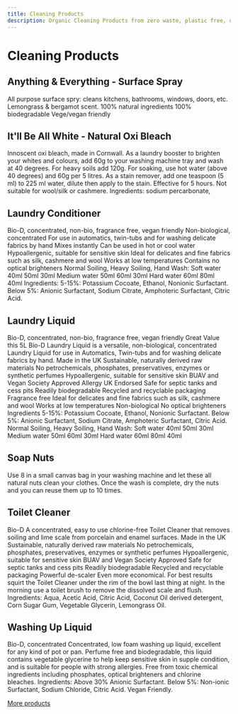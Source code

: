```yaml
---
title: Cleaning Products
description: Organic Cleaning Products from zero waste, plastic free, un_rap in Falmouth
---
```

# Cleaning Products

## Anything & Everything - Surface Spray

All purpose surface spry: cleans kitchens, bathrooms, windows, doors, etc. Lemongrass & bergamot scent. 100% natural ingredients 100% biodegradable Vege/vegan friendly

## It'll Be All White - Natural Oxi Bleach

Innoscent oxi bleach, made in Cornwall. As a laundry booster to brighten your whites and colours, add 60g to your washing machine tray and wash at 40 degrees. For heavy soils add 120g. For soaking, use hot water (above 40 degrees) and 60g per 5 litres. As a stain remover, add one teaspoon (5 ml) to 225 ml water, dilute then apply to the stain. Effective for 5 hours. Not suitable for wool/silk or cashmere. Ingredients: sodium percarbonate,

## Laundry Conditioner

Bio-D, concentrated, non-bio, fragrance free, vegan friendly Non-biological, concentrated For use in automatics, twin-tubs and for washing delicate fabrics by hand Mixes instantly Can be used in hot or cool water Hypoallergenic, suitable for sensitive skin Ideal for delicates and fine fabrics such as silk, cashmere and wool Works at low temperatures Contains no optical brighteners Normal Soiling, Heavy Soiling, Hand Wash: Soft water 40ml 50ml 30ml Medium water 50ml 60ml 30ml Hard water 60ml 80ml 40ml Ingredients: 5-15%: Potassium Cocoate, Ethanol, Nonionic Surfactant. Below 5%: Anionic Surfactant, Sodium Citrate, Amphoteric Surfactant, Citric Acid.

## Laundry Liquid

Bio-D, concentrated, non-bio, fragrance free, vegan friendly Great Value this 5L Bio-D Laundry Liquid is a versatile, non-biological, concentrated Laundry Liquid for use in Automatics, Twin-tubs and for washing delicate fabrics by hand. Made in the UK Sustainable, naturally derived raw materials No petrochemicals, phosphates, preservatives, enzymes or synthetic perfumes Hypoallergenic, suitable for sensitive skin BUAV and Vegan Society Approved Allergy UK Endorsed Safe for septic tanks and cess pits Readily biodegradable Recycled and recyclable packaging Fragrance free Ideal for delicates and fine fabrics such as silk, cashmere and wool Works at low temperatures Non-biological No optical brighteners Ingredients 5-15%: Potassium Cocoate, Ethanol, Nonionic Surfactant. Below 5%: Anionic Surfactant, Sodium Citrate, Amphoteric Surfactant, Citric Acid. Normal Soiling, Heavy Soiling, Hand Wash: Soft water 40ml 50ml 30ml Medium water 50ml 60ml 30ml Hard water 60ml 80ml 40ml

## Soap Nuts

Use 8 in a small canvas bag in your washing machine and let these all natural nuts clean your clothes. Once the wash is complete, dry the nuts and you can reuse them up to 10 times.

## Toilet Cleaner

Bio-D A concentrated, easy to use chlorine-free Toilet Cleaner that removes soiling and lime scale from porcelain and enamel surfaces. Made in the UK Sustainable, naturally derived raw materials No petrochemicals, phosphates, preservatives, enzymes or synthetic perfumes Hypoallergenic, suitable for sensitive skin BUAV and Vegan Society Approved Safe for septic tanks and cess pits Readily biodegradable Recycled and recyclable packaging Powerful de-scaler Even more economical. For best results squirt the Toilet Cleaner under the rim of the bowl last thing at night. In the morning use a toilet brush to remove the dissolved scale and flush. Ingredients: Aqua, Acetic Acid, Citric Acid, Coconut Oil derived detergent, Corn Sugar Gum, Vegetable Glycerin, Lemongrass Oil.

## Washing Up Liquid

Bio-D, concentrated Concentrated, low foam washing up liquid, excellent for any kind of pot or pan. Perfume free and biodegradable, this liquid contains vegetable glycerine to help keep sensitive skin in supple condition, and is suitable for people with strong allergies. Free from toxic chemical ingredients including phosphates, optical brighteners and chlorine bleaches. Ingredients: Above 30% Anionic Surfactant. Below 5%: Non-ionic Surfactant, Sodium Chloride, Citric Acid. Vegan Friendly.

[More products](/howto/fill-containers.html)
